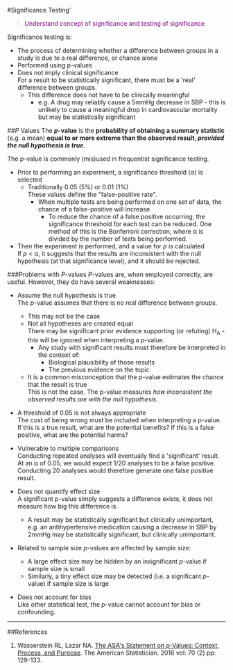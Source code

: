 #Significance Testing'
> <p style="color:purple";>Understand concept of significance and testing of significance</p>

Significance testing is:
* The process of determining whether a difference between groups in a study is due to a real difference, or chance alone
* Performed using p-values
* Does not imply clinical significance  
For a result to be statistically significant, there must be a 'real' difference between groups.
    * This difference does not have to be clinically meaningful  
        *  e.g. A drug may reliably cause a 5mmHg decrease in SBP - this is unlikely to cause a meaningful drop in cardiovascular mortality but may be statistically significant

##*P* Values
The ***p*-value** is the **probability of obtaining a summary statistic** (e.g. a mean) **equal to or more extreme than the observed result, *provided the null hypothesis is true***.

The *p*-value is commonly (mis)used in frequentist significance testing.
* Prior to performing an experiment, a significance threshold (α) is selected
    * Traditionally 0.05 (5%) or 0.01 (1%)  
    These values define the "false-positive rate".
        * When multiple tests are being performed on one set of data, the chance of a false-positive will increase
            * To reduce the chance of a false positive occurring, the significance threshold for each test can be reduced. One method of this is the Bonferroni correction, where α is divided by the number of tests being performed.
* Then the experiment is performed, and a value for *p* is calculated  
If *p* < α, it suggests that the results are inconsistent with the null hypothesis (at that significance level), and it should be rejected. 

###Problems with *P*-values
*P*-values are, when employed correctly, are useful. However, they do have several weaknesses:
* Assume the null hypothesis is true  
The *p*-value assumes that there is no real difference between groups.
    * This may not be the case
    * Not all hypotheses are created equal  
    There may be significant prior evidence supporting (or refuting) H<sub>A</sub> - this will be ignored when interpreting a *p*-value.
        * Any study with significant results must therefore be interpreted in the context of:
            * Biological plausibility of those results
            * The previous evidence on the topic
    * It is a common misconception that the *p*-value estimates the chance that the result is true  
    This is not the case. The p-value measures *how inconsistent the observed results are with the null hypothesis*.
            
            
* A threshold of 0.05 is not always appropriate  
The cost of being wrong must be included when interpreting a p-value. If this is a true result, what are the potential benefits? If this is a false positive, what are the potential harms?


* Vulnerable to multiple comparisons  
Conducting repeated analyses will eventually find a 'significant' result. At an α of 0.05, we would expect 1/20 analyses to be a false positive. Conducting 20 analyses would therefore generate one false positive result. 


* Does not quantify effect size  
A significant *p*-value simply suggests a difference exists, it does not measure how big this difference is.
    * A result may be statistically significant but clinically unimportant, e.g. an antihypertensive medication causing a decrease in SBP by 2mmHg may be statistically significant, but clinically unimportant.


* Related to sample size
*p*-values are affected by sample size:
    * A large effect size may be hidden by an insignificant *p*-value if sample size is small
    * Similarly, a tiny effect size may be detected (i.e. a significant *p*-value) if sample size is large


* Does not account for bias  
Like other statistical test, the *p*-value cannot account for bias or confounding.

---

##References
1. Wasserstein RL, Lazar NA. [The ASA's Statement on p-Values: Context, Process, and Purpose](http://www.tandfonline.com/doi/full/10.1080/00031305.2016.1154108). The American Statistician. 2016 vol: 70 (2) pp: 129-133.
    